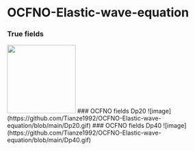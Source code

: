 # OCFNO-Elastic-wave-equation
### True fields
<img src="https://github.com/Tianze1992/OCFNO-Elastic-wave-equation/blob/main/True.gif" width="160">
### OCFNO fields Dp20
![image](https://github.com/Tianze1992/OCFNO-Elastic-wave-equation/blob/main/Dp20.gif)
### OCFNO fields Dp40
![image](https://github.com/Tianze1992/OCFNO-Elastic-wave-equation/blob/main/Dp40.gif)
